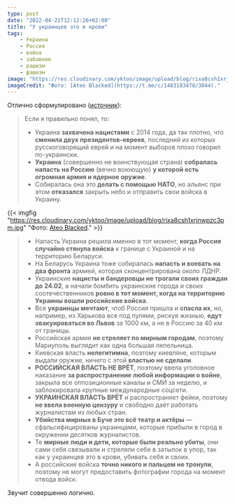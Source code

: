 ```yaml
---
type: post
date: "2022-04-21T12:12:26+02:00"
title: "У украинцев это в крови"
tags:
    - Украина
    - Россия
    - война
    - забавное
    - рашизм
    - фашизм
image: "https://res.cloudinary.com/yktoo/image/upload/blog/rixa8csh1xrjnwpzc3pm.jpg"
imageCredit: "Фото: [Ateo Blacked](https://t.me/c/1483183478/3044)."
---
```


Отлично сформулировано ([источник](https://yktoo.me/7FtjHM)):

> Если я правильно понял, то:
>
> * Украина **захвачена нацистами** с 2014 года, да так плотно, что **сменила двух президентов-евреев**, последний из которых русскоговорящий еврей и на момент выборов плохо говорил по-украински.
> * **Украина** (совершенно не воинствующая страна) **собралась напасть на Россию** (вечно воюющую) **у которой есть огромная армия и ядерное оружие**.
> * Собиралась она это **делать с помощью НАТО**, но альянс при этом **отказался** закрыть небо и отправить свои войска в Украину.

<!--more-->

{{< imgfig "https://res.cloudinary.com/yktoo/image/upload/blog/rixa8csh1xrjnwpzc3pm.jpg" "Фото: [Ateo Blacked](https://t.me/c/1483183478/3044)." >}}

> * Напасть Украина решила именно в тот момент, **когда Россия случайно стянула войска** к границе с Украиной и на территорию Беларуси.
> * На Беларусь Украина тоже собиралась **напасть и воевать на два фронта** армией, которая сконцентрирована около ЛДНР.
> * Украинские **нацисты и бандеровцы не трогали своих граждан до 24.02**, а начали бомбить украинские города и своих соотечественников **ровно в тот момент, когда на территорию Украины вошли российские войска**.
> * Все **украинцы мечтают**, чтоб Россия пришла и **спасла их**, но, например, из Харькова все под пулями, рискуя жизнью, **едут эвакуироваться во Львов** за 1000 км, а не в Россию за 40 км от границы.
> * Российская армия **не стреляет по мирным городам**, поэтому Мариуполь выглядит как одна большая пепельница.
> * Киевская власть **нелегитимна**, поэтому киевляне, которым выдали оружие, ничего с этой **властью не сделали**.
> * **РОССИЙСКАЯ ВЛАСТЬ НЕ ВРЁТ**, поэтому ввела уголовное наказание **за распространение любой информации о войне**, закрыла все оппозиционные каналы и СМИ за неделю, и заблокировала крупные международные соцсети.
> * **УКРАИНСКАЯ ВЛАСТЬ ВРЁТ** и распространяет фейки, поэтому **не ввела военную цензуру** и свободно даёт работать журналистам из любых стран.
> * **Убийства мирных в Буче это всё театр и актёры** — сфальсифицированы украинцами, которые прибыли в город в окружении десятков журналистов.
> * Те **мирные люди и дети, которые были реально убиты**, они сами себя связывали и стреляли себе в затылок в упор, так как у украинцев это в крови, убивать себя и своих.
> * А российские войска **точно никого и пальцем не тронули**, поэтому не могут предоставить фотографии города на момент отвода войск.

Звучит совершенно логично.
